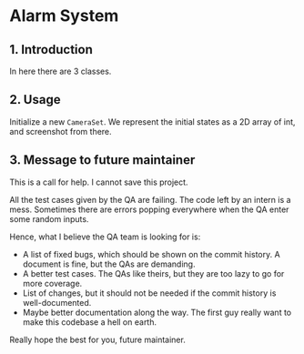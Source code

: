 # Alarm System

## 1. Introduction

In here there are 3 classes.

## 2. Usage

Initialize a new `CameraSet`. We represent the initial states
as a 2D array of int, and screenshot from there.

## 3. Message to future maintainer

This is a call for help. I cannot save this project.

All the test cases given by the QA are failing. 
The code left by an intern is a mess. Sometimes
there are errors popping everywhere when the QA enter
some random inputs.

Hence, what I believe the QA team is looking for is:
- A list of fixed bugs, which should be shown on the 
commit history. A document is fine, but the QAs are
demanding.
- A better test cases. The QAs like theirs, but they are too
lazy to go for more coverage.
- List of changes, but it should not be needed if the commit 
history is well-documented.
- Maybe better documentation along the way. The first
guy really want to make this codebase a hell on earth.

Really hope the best for you, future maintainer.